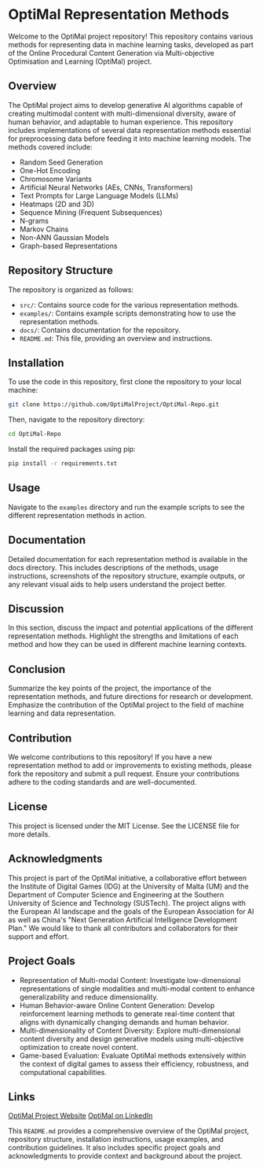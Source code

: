 # OptiMal Representation Methods

Welcome to the OptiMal project repository! This repository contains various methods for representing data in machine learning tasks, developed as part of the Online Procedural Content Generation via Multi-objective Optimisation and Learning (OptiMal) project.

## Overview
The OptiMal project aims to develop generative AI algorithms capable of creating multimodal content with multi-dimensional diversity, aware of human behavior, and adaptable to human experience. This repository includes implementations of several data representation methods essential for preprocessing data before feeding it into machine learning models. The methods covered include:

- Random Seed Generation
- One-Hot Encoding
- Chromosome Variants
- Artificial Neural Networks (AEs, CNNs, Transformers)
- Text Prompts for Large Language Models (LLMs)
- Heatmaps (2D and 3D)
- Sequence Mining (Frequent Subsequences)
- N-grams
- Markov Chains
- Non-ANN Gaussian Models
- Graph-based Representations

## Repository Structure
The repository is organized as follows:
- `src/`: Contains source code for the various representation methods.
- `examples/`: Contains example scripts demonstrating how to use the representation methods.
- `docs/`: Contains documentation for the repository.
- `README.md`: This file, providing an overview and instructions.

## Installation
To use the code in this repository, first clone the repository to your local machine:
```bash
git clone https://github.com/OptiMalProject/OptiMal-Repo.git
```
Then, navigate to the repository directory:
```bash
cd OptiMal-Repo
```
Install the required packages using pip:
```bash
pip install -r requirements.txt
```

## Usage

Navigate to the `examples` directory and run the example scripts to see the different representation methods in action. 

## Documentation
Detailed documentation for each representation method is available in the docs directory. This includes descriptions of the methods, usage instructions, screenshots of the repository structure, example outputs, or any relevant visual aids to help users understand the project better.

## Discussion
In this section, discuss the impact and potential applications of the different representation methods. Highlight the strengths and limitations of each method and how they can be used in different machine learning contexts.

## Conclusion
Summarize the key points of the project, the importance of the representation methods, and future directions for research or development. Emphasize the contribution of the OptiMal project to the field of machine learning and data representation.

## Contribution
We welcome contributions to this repository! If you have a new representation method to add or improvements to existing methods, please fork the repository and submit a pull request. Ensure your contributions adhere to the coding standards and are well-documented.

## License
This project is licensed under the MIT License. See the LICENSE file for more details.

## Acknowledgments
This project is part of the OptiMal initiative, a collaborative effort between the Institute of Digital Games (IDG) at the University of Malta (UM) and the Department of Computer Science and Engineering at the Southern University of Science and Technology (SUSTech). The project aligns with the European AI landscape and the goals of the European Association for AI as well as China's "Next Generation Artificial Intelligence Development Plan." We would like to thank all contributors and collaborators for their support and effort.

## Project Goals
* Representation of Multi-modal Content: Investigate low-dimensional representations of single modalities and multi-modal content to enhance generalizability and reduce dimensionality.
* Human Behavior-aware Online Content Generation: Develop reinforcement learning methods to generate real-time content that aligns with dynamically changing demands and human behavior.
* Multi-dimensionality of Content Diversity: Explore multi-dimensional content diversity and design generative models using multi-objective optimization to create novel content.
* Game-based Evaluation: Evaluate OptiMal methods extensively within the context of digital games to assess their efficiency, robustness, and computational capabilities.

## Links
[OptiMal Project Website](https://optimal.institutedigitalgames.com/)
[OptiMal on LinkedIn](https://www.linkedin.com/showcase/project-optimal)


This `README.md` provides a comprehensive overview of the OptiMal project, repository structure, installation instructions, usage examples, and contribution guidelines. It also includes specific project goals and acknowledgments to provide context and background about the project.
